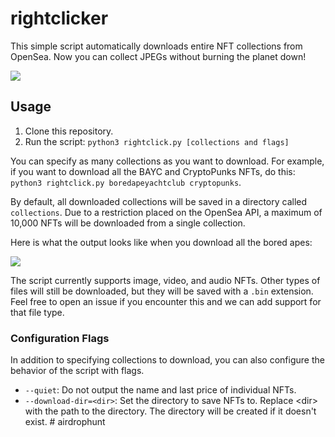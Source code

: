 # rightclicker
This simple script automatically downloads entire NFT collections from OpenSea. Now you can collect JPEGs without burning the planet down!

![](you_wouldnt_right_click_a_nft.png)

## Usage
1. Clone this repository.
2. Run the script: `python3 rightclick.py [collections and flags]`

You can specify as many collections as you want to download. For example, if you want to download all the BAYC and CryptoPunks NFTs, do this: `python3 rightclick.py boredapeyachtclub cryptopunks`.

By default, all downloaded collections will be saved in a directory called `collections`. Due to a restriction placed on the OpenSea API, a maximum of 10,000 NFTs will be downloaded from a single collection.

Here is what the output looks like when you download all the bored apes:

![](boredapes.png)

The script currently supports image, video, and audio NFTs. Other types of files will still be downloaded, but they will be saved with a `.bin` extension. Feel free to open an issue if you encounter this and we can add support for that file type.

### Configuration Flags
In addition to specifying collections to download, you can also configure the behavior of the script with flags.

* `--quiet`: Do not output the name and last price of individual NFTs.
* `--download-dir=<dir>`: Set the directory to save NFTs to. Replace \<dir\> with the path to the directory. The directory will be created if it doesn't exist.
#   a i r d r o p h u n t  
 